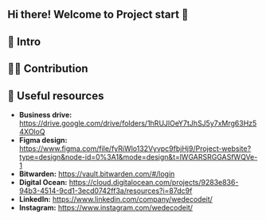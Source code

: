 ## Hi there! Welcome to Project start 👋

## 👋 Intro
## 👩‍💻 Contribution
## 📁 Useful resources

- **Business drive:** https://drive.google.com/drive/folders/1hRUJlOeY7tJhSJ5y7xMrg63Hz54XOloQ
- **Figma design:** https://www.figma.com/file/fyRiWlo132Vyvpc9fbjHj9/Project-website?type=design&node-id=0%3A1&mode=design&t=lWGARSRGGASfWQVe-1
- **Bitwarden:** https://vault.bitwarden.com/#/login
- **Digital Ocean:** https://cloud.digitalocean.com/projects/9283e836-94b3-4514-9cd1-3ecd0742ff3a/resources?i=87dc9f
- **LinkedIn:** https://www.linkedin.com/company/wedecodeit/
- **Instagram:** https://www.instagram.com/wedecodeit/
